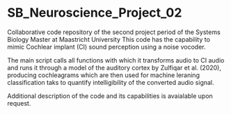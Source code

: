 # SB_Neuroscience_Project_02
Collaborative code repository of the second project period of the Systems Biology Master at Maastricht University
This code has the capability to mimic Cochlear implant (CI) sound perception using a noise vocoder.

The main script calls all functions with which it transforms audio to CI audio and runs it through a model of the auditory cortex by Zulfiqar et al. (2020), producing cochleagrams which are then used for machine leraning classification taks to quantify intelligibility of the converted audio signal.

Additional description of the code and its capabilities is avaialable upon request.
